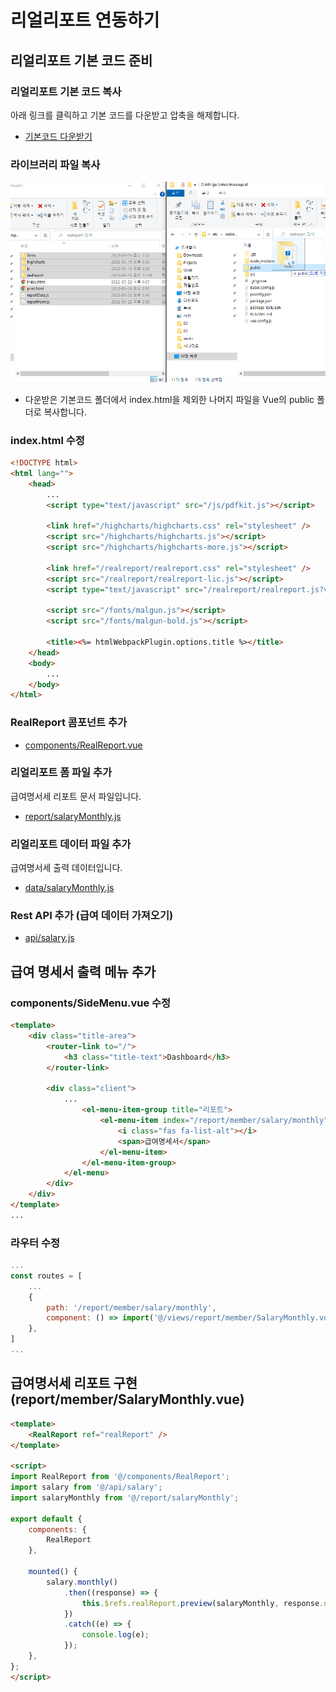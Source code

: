 # 리얼리포트 연동하기

## 리얼리포트 기본 코드 준비

### 리얼리포트 기본 코드 복사

아래 링크를 클릭하고 기본 코드를 다운받고 압축을 해제합니다.
* [기본코드 다운받기](https://github.com/realgrid/open-tutorial/raw/main/realreport.zip)

### 라이브러리 파일 복사

![](./pic-1.png)
* 다운받은 기본코드 폴더에서 index.html을 제외한 나머지 파일을 Vue의 public 폴더로 복사합니다.

### index.html 수정

``` html
<!DOCTYPE html>
<html lang="">
    <head>
        ...
        <script type="text/javascript" src="/js/pdfkit.js"></script>

        <link href="/highcharts/highcharts.css" rel="stylesheet" />
        <script src="/highcharts/highcharts.js"></script>
        <script src="/highcharts/highcharts-more.js"></script>

        <link href="/realreport/realreport.css" rel="stylesheet" />
        <script src="/realreport/realreport-lic.js"></script>
        <script type="text/javascript" src="/realreport/realreport.js?v=4"></script>

        <script src="/fonts/malgun.js"></script>
        <script src="/fonts/malgun-bold.js"></script>

        <title><%= htmlWebpackPlugin.options.title %></title>
    </head>
    <body>
        ...
    </body>
</html>
```

### RealReport 콤포넌트 추가

* [components/RealReport.vue](https://github.com/realgrid/open-tutorial/blob/main/vue.js/part-4/10/src/components/RealReport.vue)

### 리얼리포트 폼 파일 추가

급여명서세 리포트 문서 파일입니다.

* [report/salaryMonthly.js](https://github.com/realgrid/open-tutorial/blob/main/vue.js/part-4/10/src/report/salaryMonthly.js)

### 리얼리포트 데이터 파일 추가

급여명서세 출력 데이터입니다.

* [data/salaryMonthly.js](https://github.com/realgrid/open-tutorial/blob/main/vue.js/part-4/10/src/data/salaryMonthly.js)

### Rest API 추가 (급여 데이터 가져오기)

* [api/salary.js](https://github.com/realgrid/open-tutorial/blob/main/vue.js/part-4/10/src/api/salary.js)


## 급여 명세서 출력 메뉴 추가

### components/SideMenu.vue 수정

``` html
<template>
    <div class="title-area">
        <router-link to="/">
            <h3 class="title-text">Dashboard</h3>
        </router-link>

        <div class="client">
            ...
                <el-menu-item-group title="리포트">
                    <el-menu-item index="/report/member/salary/monthly">
                        <i class="fas fa-list-alt"></i>
                        <span>급여명세서</span>
                    </el-menu-item>
                </el-menu-item-group>
            </el-menu>
        </div>
    </div>
</template>
...
```

### 라우터 수정

``` js
...
const routes = [
    ...
    {
        path: '/report/member/salary/monthly',
        component: () => import('@/views/report/member/SalaryMonthly.vue')
    },
]
...
```

## 급여명서세 리포트 구현 (report/member/SalaryMonthly.vue)

``` html
<template>
    <RealReport ref="realReport" />
</template>

<script>
import RealReport from '@/components/RealReport';
import salary from '@/api/salary';
import salaryMonthly from '@/report/salaryMonthly';

export default {
    components: {
        RealReport
    },

    mounted() {
        salary.monthly()
            .then((response) => {
                this.$refs.realReport.preview(salaryMonthly, response.data);
            })
            .catch((e) => {
                console.log(e);
            });
    },
};
</script>
```
